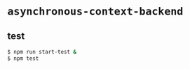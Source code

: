 
  `asynchronous-context-backend`
================================================================================

 test
-------
```bash
$ npm run start-test &
$ npm test
```

